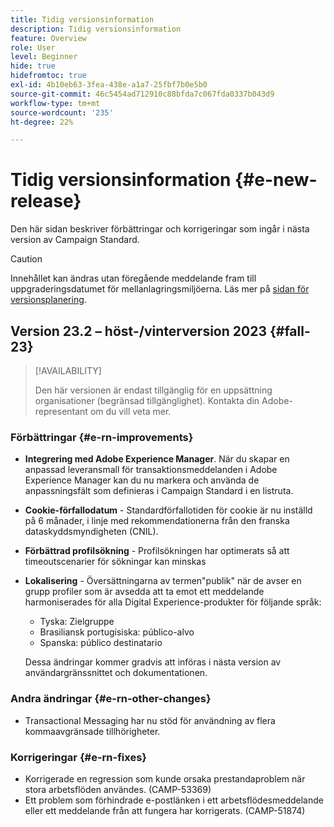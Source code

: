 ```yaml
---
title: Tidig versionsinformation
description: Tidig versionsinformation
feature: Overview
role: User
level: Beginner
hide: true
hidefromtoc: true
exl-id: 4b10eb63-3fea-438e-a1a7-25fbf7b0e5b0
source-git-commit: 46c5454ad712910c88bfda7c067fda0337b043d9
workflow-type: tm+mt
source-wordcount: '235'
ht-degree: 22%

---
```



# Tidig versionsinformation {#e-new-release}

Den här sidan beskriver förbättringar och korrigeringar som ingår i nästa version av Campaign Standard.

>[!CAUTION]
>
> Innehållet kan ändras utan föregående meddelande fram till uppgraderingsdatumet för mellanlagringsmiljöerna. Läs mer på [sidan för versionsplanering](../../rn/using/release-planning.md).

## Version 23.2 – höst-/vinterversion 2023 {#fall-23}

>[!AVAILABILITY]
>
>Den här versionen är endast tillgänglig för en uppsättning organisationer (begränsad tillgänglighet). Kontakta din Adobe-representant om du vill veta mer.

### Förbättringar {#e-rn-improvements}

* **Integrering med Adobe Experience Manager**. När du skapar en anpassad leveransmall för transaktionsmeddelanden i Adobe Experience Manager kan du nu markera och använda de anpassningsfält som definieras i Campaign Standard i en listruta.

* **Cookie-förfallodatum** - Standardförfallotiden för cookie är nu inställd på 6 månader, i linje med rekommendationerna från den franska dataskyddsmyndigheten (CNIL).

* **Förbättrad profilsökning** - Profilsökningen har optimerats så att timeoutscenarier för sökningar kan minskas

* **Lokalisering** - Översättningarna av termen&quot;publik&quot; när de avser en grupp profiler som är avsedda att ta emot ett meddelande harmoniserades för alla Digital Experience-produkter för följande språk:

   * Tyska: Zielgruppe
   * Brasiliansk portugisiska: público-alvo
   * Spanska: público destinatario

  Dessa ändringar kommer gradvis att införas i nästa version av användargränssnittet och dokumentationen.

### Andra ändringar {#e-rn-other-changes}

* Transactional Messaging har nu stöd för användning av flera kommaavgränsade tillhörigheter.

### Korrigeringar {#e-rn-fixes}

* Korrigerade en regression som kunde orsaka prestandaproblem när stora arbetsflöden användes. (CAMP-53369)
* Ett problem som förhindrade e-postlänken i ett arbetsflödesmeddelande eller ett meddelande från att fungera har korrigerats. (CAMP-51874)
